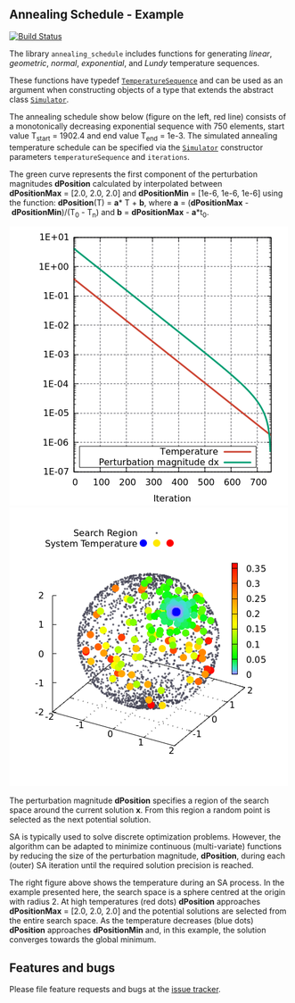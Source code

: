 ##  Annealing Schedule - Example
[![Build Status](https://travis-ci.com/simphotonics/simulated_annealing.svg?branch=main)](https://travis-ci.com/simphotonics/simulated_annealing)

The library `annealing_schedule` includes functions for generating
*linear*, *geometric*, *normal*, *exponential*, and *Lundy*
temperature sequences.

These functions have typedef [`TemperatureSequence`][TemperatureSequence]
and can be used as an argument when
constructing objects of a type that extends the abstract class [`Simulator`][SimulatorClass].

The annealing schedule show below (figure on the left, red line) consists of a monotonically decreasing exponential sequence
with 750 elements, start value T<sub>start</sub> = 1902.4 and end value T<sub>end</sub> = 1e-3.
The simulated annealing temperature schedule can be specified via the [`Simulator`][SimulatorClass] constructor parameters `temperatureSequence` and `iterations`.

The green curve represents the first component of the perturbation magnitudes **dPosition**
calculated by interpolated between **dPositionMax**&nbsp;=&nbsp;\[2.0,&nbsp;2.0,&nbsp;2.0\]
and **dPositionMin**&nbsp;=&nbsp;\[1e-6,&nbsp;1e-6,&nbsp;1e-6\] using the
function: **dPosition**(T)&nbsp;=&nbsp;**a**\*&nbsp;T&nbsp;+&nbsp;**b**,
where **a**&nbsp;=&nbsp;(**dPositionMax**&nbsp;-&nbsp;**dPositionMin**)/(T<sub>0</sub>&nbsp;-&nbsp;T<sub>n</sub>)
and **b**&nbsp;=&nbsp;**dPositionMax**&nbsp;-&nbsp;**a**\*t<sub>0</sub>.

![Annealing Schedule](https://raw.githubusercontent.com/simphotonics/simulated_annealing/main/example/plots/annealing_schedule.png)
![Temperature 3D](https://raw.githubusercontent.com/simphotonics/simulated_annealing/main/example/plots/temperature.png)

The perturbation magnitude **dPosition** specifies a region of the search space around
the current solution **x**. From this region a random point is selected as the
next potential solution.

SA is typically used to solve discrete optimization problems.
However, the algorithm can be adapted to minimize continuous (multi-variate) functions by reducing the size of the
perturbation magnitude, **dPosition**, during each (outer) SA iteration until the required solution precision
is reached.

The right figure above shows the temperature during an SA process. In the example presented here, the search space is a
sphere centred at the origin with radius 2.
At high temperatures (red dots) **dPosition** approaches **dPositionMax**&nbsp;=&nbsp;\[2.0,&nbsp;2.0,&nbsp;2.0\]
and the potential solutions are selected from the entire search space.
As the temperature decreases (blue dots) **dPosition** approaches **dPositionMin** and,
in this example, the solution converges towards the global minimum.

## Features and bugs
Please file feature requests and bugs at the [issue tracker].

[issue tracker]: https://github.com/simphotonics/simulated_annealing/issues

[SimulatorClass]: https://pub.dev/documentation/simulated_annealing/latest/simulated_annealing/Simulator-class.html

[TemperatureSequence]: https://pub.dev/documentation/simulated_annealing/latest/simulated_annealing/TemperatureSequence.html

